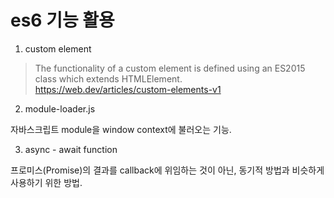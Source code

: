 # es6 기능 활용


1. custom element
> The functionality of a custom element is defined using an ES2015 class which extends HTMLElement.<br/>
> https://web.dev/articles/custom-elements-v1

2. module-loader.js
<p>자바스크립트 module을 window context에 불러오는 기능.</p>

3. async - await function
<p>프로미스(Promise)의 결과를 callback에 위임하는 것이 아닌, 동기적 방법과 비슷하게 사용하기 위한 방법.</p>

